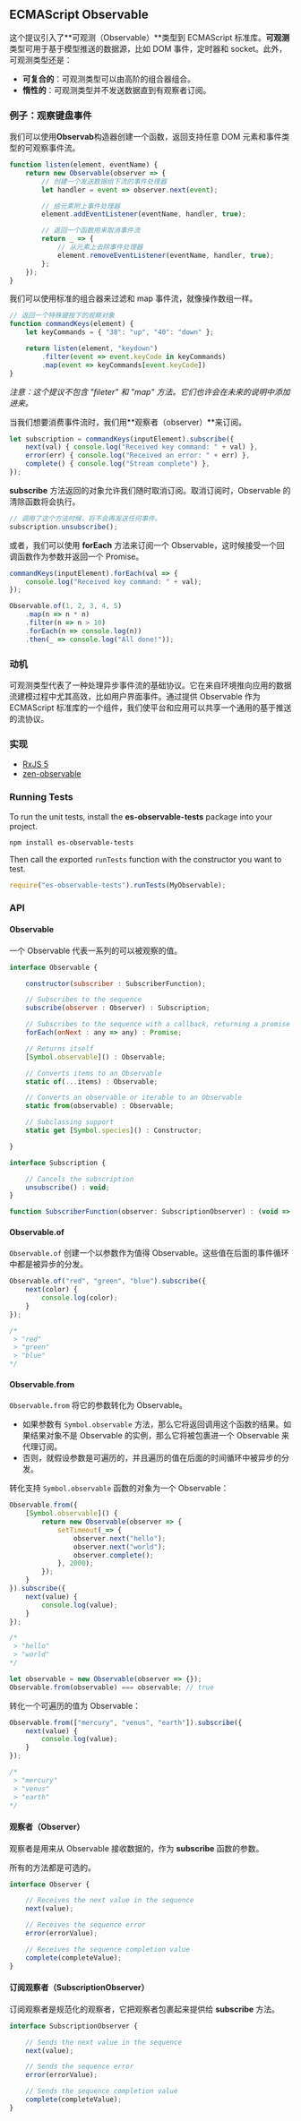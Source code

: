 ## ECMAScript Observable ##

这个提议引入了**可观测（Observable）**类型到 ECMAScript 标准库。**可观测**类型可用于基于模型推送的数据源，比如 DOM 事件，定时器和 socket。此外，可观测类型还是：

- **可复合的**：可观测类型可以由高阶的组合器组合。
- **惰性的**：可观测类型并不发送数据直到有观察者订阅。

### 例子：观察键盘事件

我们可以使用**Observab**构造器创建一个函数，返回支持任意 DOM 元素和事件类型的可观察事件流。

```js
function listen(element, eventName) {
    return new Observable(observer => {
        // 创建一个发送数据给下流的事件处理器
        let handler = event => observer.next(event);

        // 给元素附上事件处理器
        element.addEventListener(eventName, handler, true);

        // 返回一个函数用来取消事件流
        return _ => {
            // 从元素上去除事件处理器
            element.removeEventListener(eventName, handler, true);
        };
    });
}
```

我们可以使用标准的组合器来过滤和 map 事件流，就像操作数组一样。

```js
// 返回一个特殊键按下的观察对象
function commandKeys(element) {
    let keyCommands = { "38": "up", "40": "down" };

    return listen(element, "keydown")
        .filter(event => event.keyCode in keyCommands)
        .map(event => keyCommands[event.keyCode])
}
```

*注意：这个提议不包含 "fileter" 和 "map" 方法。它们也许会在未来的说明中添加进来。*

当我们想要消费事件流时，我们用**观察者（observer）**来订阅。

```js
let subscription = commandKeys(inputElement).subscribe({
    next(val) { console.log("Received key command: " + val) },
    error(err) { console.log("Received an error: " + err) },
    complete() { console.log("Stream complete") },
});
```

**subscribe** 方法返回的对象允许我们随时取消订阅。取消订阅时，Observable 的清除函数将会执行。

```js
// 调用了这个方法时候，将不会再发送任何事件。
subscription.unsubscribe();
```

或者，我们可以使用 **forEach** 方法来订阅一个 Observable，这时候接受一个回调函数作为参数并返回一个 Promise。

```js
commandKeys(inputElement).forEach(val => {
    console.log("Received key command: " + val);
});
```

```js
Observable.of(1, 2, 3, 4, 5)
    .map(n => n * n)
    .filter(n => n > 10)
    .forEach(n => console.log(n))
    .then(_ => console.log("All done!"));
```

### 动机 ###


可观测类型代表了一种处理异步事件流的基础协议。它在来自环境推向应用的数据流建模过程中尤其高效，比如用户界面事件。通过提供 Observable 作为 ECMAScript 标准库的一个组件，我们使平台和应用可以共享一个通用的基于推送的流协议。

### 实现 ###

- [RxJS 5](https://github.com/ReactiveX/RxJS)
- [zen-observable](https://github.com/zenparsing/zen-observable)

### Running Tests ###

To run the unit tests, install the **es-observable-tests** package into your project.

```
npm install es-observable-tests
```

Then call the exported `runTests` function with the constructor you want to test.

```js
require("es-observable-tests").runTests(MyObservable);
```

### API ###

#### Observable ####

一个 Observable 代表一系列的可以被观察的值。

```js
interface Observable {

    constructor(subscriber : SubscriberFunction);

    // Subscribes to the sequence
    subscribe(observer : Observer) : Subscription;

    // Subscribes to the sequence with a callback, returning a promise
    forEach(onNext : any => any) : Promise;

    // Returns itself
    [Symbol.observable]() : Observable;

    // Converts items to an Observable
    static of(...items) : Observable;

    // Converts an observable or iterable to an Observable
    static from(observable) : Observable;

    // Subclassing support
    static get [Symbol.species]() : Constructor;

}

interface Subscription {

    // Cancels the subscription
    unsubscribe() : void;
}

function SubscriberFunction(observer: SubscriptionObserver) : (void => void)|Subscription;
```

#### Observable.of ####

`Observable.of` 创建一个以参数作为值得 Observable。这些值在后面的事件循环中都是被异步的分发。

```js
Observable.of("red", "green", "blue").subscribe({
    next(color) {
        console.log(color);
    }
});

/*
 > "red"
 > "green"
 > "blue"
*/
```

#### Observable.from ####

`Observable.from` 将它的参数转化为 Observable。

- 如果参数有 `Symbol.observable` 方法，那么它将返回调用这个函数的结果。如果结果对象不是 Observable 的实例，那么它将被包裹进一个 Observable 来代理订阅。
- 否则，就假设参数是可遍历的，并且遍历的值在后面的时间循环中被异步的分发。

转化支持 `Symbol.observable` 函数的对象为一个 Observable：

```js
Observable.from({
    [Symbol.observable]() {
        return new Observable(observer => {
            setTimeout(_=> {
                observer.next("hello");
                observer.next("world");
                observer.complete();
            }, 2000);
        });
    }
}).subscribe({
    next(value) {
        console.log(value);
    }
});

/*
 > "hello"
 > "world"
*/

let observable = new Observable(observer => {});
Observable.from(observable) === observable; // true

```

转化一个可遍历的值为 Observable：

```js
Observable.from(["mercury", "venus", "earth"]).subscribe({
    next(value) {
        console.log(value);
    }
});

/*
 > "mercury"
 > "venus"
 > "earth"
*/
```

#### 观察者（Observer） ####

观察者是用来从 Observable 接收数据的，作为 **subscribe** 函数的参数。

所有的方法都是可选的。

```js
interface Observer {

    // Receives the next value in the sequence
    next(value);

    // Receives the sequence error
    error(errorValue);

    // Receives the sequence completion value
    complete(completeValue);
}
```

#### 订阅观察者（SubscriptionObserver） ####

订阅观察者是规范化的观察者，它把观察者包裹起来提供给 **subscribe** 方法。

```js
interface SubscriptionObserver {

    // Sends the next value in the sequence
    next(value);

    // Sends the sequence error
    error(errorValue);

    // Sends the sequence completion value
    complete(completeValue);
}
```
